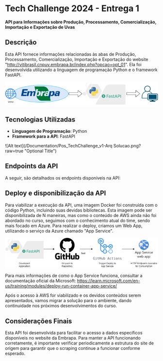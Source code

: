 # Tech Challenge 2024 - Entrega 1

**API para Informações sobre Produção, Processamento, Comercialização, Importação e Exportação de Uvas**

## Descrição

Esta API fornece informações relacionadas às abas de Produção, Processamento, Comercialização, Importação e Exportação do website "http://vitibrasil.cnpuv.embrapa.br/index.php?opcao=opt_01". Ela foi desenvolvida utilizando a linguagem de programação Python e o framework FastAPI.

![Alt text](/Documentation/Pos_TechChallenge_v1-Intro.png?raw=true "Optional Title")

## Tecnologias Utilizadas

-   **Linguagem de Programação**: Python
-   **Framework para a API**: FastAPI

![Alt text](/Documentation/Pos_TechChallenge_v1-Arq Solucao.png?raw=true "Optional Title")

## Endpoints da API

A seguir, são detalhados os endpoints disponíveis na API:



## Deploy e disponibilização da API

Para viabilizar a execução da API, uma imagem Docker foi construída com o código Python, incluindo suas devidas bibliotecas. Esta imagem pode ser disponibilizada de N maneiras, mas como o conteúdo de AWS ainda não foi abordado no curso, seguimos com o conhecimento atual do time, sendo mais focado em Azure. Para realizar o deploy, criamos um Web App, utilizando o serviço da Azure chamado "App Service". 

![Alt text](/Documentation/Pos_TechChallenge_v1-Deploy.png?raw=true "Optional Title")

Para mais informações de como o App Service funciona, consultar a documentação oficial da Microsoft:
https://learn.microsoft.com/en-us/training/modules/deploy-run-container-app-service/

Após o acesso à AWS for viabilizado e os devidos conteúdos serem apresentados, vamos migrar a solução para o ambiente, dando continuidade nos próximos desenvolvimentos do curso. 

## Considerações Finais

Esta API foi desenvolvida para facilitar o acesso a dados específicos disponíveis no website da Embrapa. Para manter a API funcionando corretamente, é importante verificar periodicamente a estrutura do site de origem para garantir que o scraping continue a funcionar conforme esperado.
